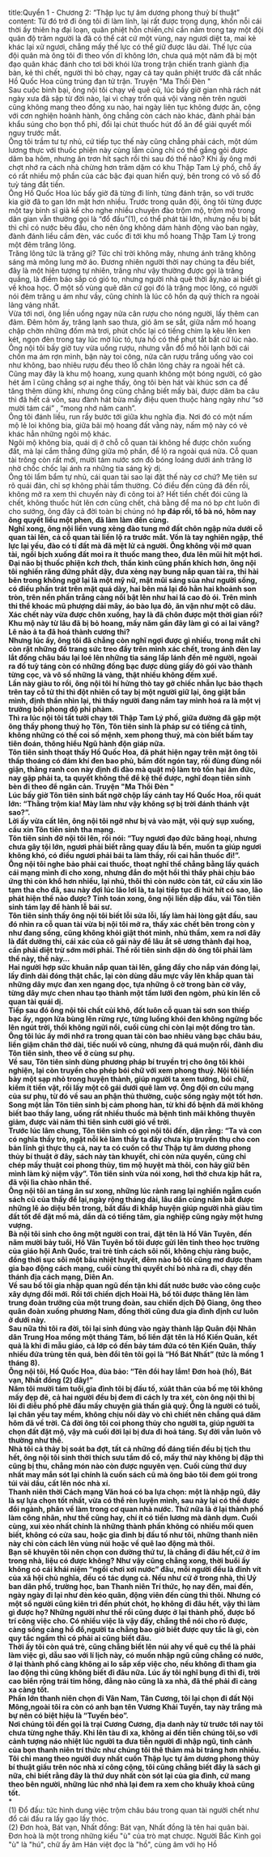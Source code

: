 title:Quyển 1 - Chương 2: “Thập lục tự âm dương phong thuỷ bí thuật”
content:
Từ đó trở đi ông tôi đi làm lính, lại rất được trọng dụng, khốn nỗi cái thời ấy thiên hạ đại loạn, quân phiệt hỗn chiến,chỉ cần nắm trong tay một đội quân độ trăm người là đã có thể cát cứ một vùng, nay ngươi diệt ta, mai kẻ khác lại xử ngươi, chẳng mấy thế lực có thể giữ được lâu dài. Thế lực của đội quân mà ông tôi đi theo vốn dĩ không lớn, chưa quá một năm đã bị một đạo quân khác đánh cho tơi bời khói lửa trong trận chiến tranh giành địa bàn, kẻ thì chết, người thì bỏ chạy, ngay cả tay quân phiệt trước đã cất nhắc Hồ Quốc Hoa cũng trúng đạn tử trận. Truyện "Ma Thổi Đèn " <br>Sau cuộc binh bại, ông nội tôi chạy về quê cũ, lúc bấy giờ gian nhà rách nát ngày xưa đã sập từ đời nào, lại vì chạy trốn quá vội vàng nên trên người cũng không mang theo đồng xu nào, hai ngày liên tục không được ăn, cộng với cơn nghiện hoành hành, ông chẳng còn cách nào khác, đành phải bán khẩu súng cho bọn thổ phỉ, đổi lại chút thuốc hút đồ ăn để giải quyết mối nguy trước mắt.<br>Ông tôi trầm tư tự nhủ, cứ tiếp tục thế này cũng chẳng phải cách, một dúm lương thực với thuốc phiện này cùng lắm cũng chỉ có thể gắng gỏi được dăm ba hôm, nhưng ăn trơn hít sạch rồi thì sau đó thế nào? Khi ấy ông mới chợt nhớ ra cách nhà chừng hơn trăm dặm có khu Thập Tam Lý phố, chỗ ấy có rất nhiều mộ phần của các bậc đại quan hiển quý, bên trong có vô số đồ tuỳ táng đắt tiền.<br>Ông Hồ Quốc Hoa lúc bấy giờ đã từng đi lính, từng đánh trận, so với trước kia giờ đã to gan lớn mật hơn nhiều. Trước trong quân đội, ông tôi từng được một tay binh sĩ già kể cho nghe nhiều chuyện đào trộm mộ, trộm mộ trong dân gian vẫn thường gọi là “đổ đấu”(1), có thể phát tài lớn, nhưng nếu bị bắt thì chỉ có nước bêu đầu, cho nên ông không dám hành động vào ban ngày, đành đánh liều cầm đèn, vác cuốc đi tới khu mồ hoang Thập Tam Lý trong một đêm trăng lông.<br>Trăng lông tức là trăng gì? Tức chỉ trời không mây, nhưng ánh trăng không sáng mà mông lung mờ ảo. Đương nhiên người thời nay chúng ta đều biết, đây là một hiện tượng tự nhiên, trăng như vậy thường được gọi là trăng quầng, là điềm báo sắp có gió to, nhưng người nhà quê thời ấy,nào ai biết gì về khoa học. Ở một số vùng quê dân cứ gọi đó là trăng mọc lông, có người nói đêm trăng u ám như vầy, cũng chính là lúc cô hồn dạ quỷ thích ra ngoài lảng vảng nhất.<br>Vừa tới nơi, ông liền uống ngay nửa cân rượu cho nóng người, lấy thêm can đảm. Đêm hôm ấy, trăng lạnh sao thưa, gió âm se sắt, giữa nấm mồ hoang chập chờn những đốm mà trơi, phút chốc lại có tiếng chim lạ kêu lên ken két, ngọn đèn trong tay lúc mờ lúc tỏ, tựa hồ có thể phụt tắt bất cứ lúc nào.<br>Ông nội tôi bấy giờ tuy vừa uống rượu, nhưng vẫn đổ mồ hôi lạnh bởi cái chốn ma ám rợn mình, bận này toi công, nửa cân rượu trắng uống vào coi như không, bao nhiêu rượu đều theo lỗ chân lông chảy ra ngoài hết cả.<br>Cũng may đây là khu mộ hoang, xung quanh không một bóng người, có gào hét ầm ĩ cũng chẳng sợ ai nghe thấy, ông tôi bèn hát vài khúc sơn ca để tăng thêm dũng khí, nhưng ông cũng chẳng biết mấy bài, được dăm ba câu thì đã hết cả vốn, sau đành hát bừa mấy điệu quen thuộc hàng ngày như “sờ mười tám cái” , “mong nhớ năm canh”.<br>Ông tôi đánh liều, run rẩy bước tới giữa khu nghĩa địa. Nơi đó có một nấm mộ lẻ loi không bia, giữa bãi mộ hoang đất vằng này, nấm mộ này có vẻ khác hẳn những ngôi mộ khác.<br>Ngôi mộ không bia, quái dị ở chỗ cỗ quan tài không hề được chôn xuống đất, mà lại cắm thẳng đứng giữa mộ phần, để lộ ra ngoài quá nửa. Cỗ quan tài trông còn rất mới, mười tám nước sơn đỏ bóng loáng dưới ánh trăng lờ nhờ chốc chốc lại ánh ra những tia sáng kỳ dị.<br>Ông tôi lẩm bẩm tự nhủ, cái quan tài sao lại đặt thế này cơ chứ? Mẹ tiên sư rõ quái đản, chỉ sợ không phải tầm thường. Có điều đến cũng đã đến rồi, không mở ra xem thì chuyến này đi công toi à? Hết tiền chết đói cũng là chết, không thuốc hút lên cơn cũng chết, chả bằng để ma nó b*p ch*t luôn đi cho sướng, ông đây cả đời toàn bị chúng nó h**p đáp rồi, tổ bà nó, hôm nay ông quyết liều một phen, đã làm làm đến cùng.<br>Nghĩ xong, ông nội liền vung xẻng đào tung mớ đất chôn ngập nửa dưới cỗ quan tài lên, cả cỗ quan tài liền lộ ra trước mắt. Vốn là tay nghiên ngập, thể lực lại yếu, đào có tí đất mà đã mệt lử cả người. Ông không vội mở quan tài, ngồi bịch xuống đất moi ra ít thuốc mang theo, đưa lên mũi hít một hơi.<br>Đại não bị thuốc phiện k*ch th*ch, thần kinh cũng phấn khích hơn, ông nội tôi nghiến răng đứng phắt dậy, đưa xẻng nạy bung nắp quan tài ra, thi hài bên trong không ngờ lại là một mỹ nữ, mặt mũi sáng sủa như người sống, có điều phấn trát trên mặt quá dày, hai bên má lại đỏ hằn hai khoảnh son tròn, trên nền phấn trắng càng nổi bật lên như hai lá cao đỏ ói. Trên mình thi thể khoác mũ phượng dải mây, áo bào lụa đỏ, ăn vận như một cô dâu.<br>Xác chết này vừa được chôn xuống, hay là đã chôn được một thời gian rồi? Khu mộ này từ lâu đã bị bỏ hoang, mấy năm gần đây làm gì có ai lai vãng? Lẽ nảo ả ta đã hoá thành cương thi?<br>Nhưng lúc ấy, ông tôi đã chẳng còn nghĩ ngợi được gì nhiều, trong mắt chỉ còn rặt những đồ trang sức treo đầy trên mình xác chết, trong ánh đèn lay lắt đống châu báu lại loé lên những tia sáng lấp lánh đến mê người, ngoài ra đồ tuỳ táng còn có những đồng bạc được dùng giấy đỏ gói vào thành từng cọc, và vô số những lá vàng, thật nhiều không đếm xuể.<br>Lần này giàu to rồi, ông nội tôi hí hửng thò tay gỡ chiếc nhẫn lục bảo thạch trên tay cỗ tử thi thì đột nhiên cổ tay bị một người giữ lại, ông giật bắn mình, định thần nhìn lại, thì thấy người đang nắm tay mình hoá ra là một vị trưởng bối phong độ phi phàm.<br>Thì ra lúc nội tôi tất tưởi chạy tới Thập Tam Lý phố, giữa đường đã gặp một ông thầy phong thuỷ họ Tôn, Tôn tiên sinh là pháp sư có tiếng cả tỉnh, không những có thể coi số mệnh, xem phong thuỷ, mà còn biết bấm tay tiên đoán, thông hiểu Ngũ hành độn giáp nữa.<br>Tôn tiên sinh thoạt thấy Hồ Quốc Hoa, đã phát hiện ngay trên mặt ông tôi thấp thoáng có đám khí đen bao phủ, bấm đốt ngón tay, rồi đùng đùng nổi giận, thằng ranh con này định đi đào mà quật mộ làm trò tổn hại âm đức, nay gặp phải ta, ta quyết không thể để kệ thế được, nghĩ đoạn tiên sinh bèn đi theo để ngăn cản. Truyện "Ma Thổi Đèn " <br>Lúc bấy giờ Tôn tiên sinh bất ngờ chộp lấy cánh tay Hồ Quốc Hoa, rồi quát lớn: “Thằng trộm kia! Mày làm như vậy không sợ bị trời đánh thánh vật sao?”.<br>Lời ấy vừa cất lên, ông nội tôi ngỡ như bị vả vào mặt, vội quỳ sụp xuống, cầu xin Tôn tiên sinh tha mạng.<br>Tôn tiên sinh đỡ nội tôi lên, rồi nói: “Tuy ngươi đạo đức băng hoại, nhưng chưa gây tội lớn, ngươi phải biết rằng quay đầu là bến, muốn ta giúp ngươi không khó, có điều ngươi phải bái ta làm thầy, rồi cai hẳn thuốc đi!”.<br>Ông nội tôi nghe bảo phải cai thuốc, thoạt nghĩ thế chẳng bằng lấy quách cái mạng mình đi cho xong, nhưng đắn đo một hồi thì thấy phải chịu báo ứng thì còn khổ hơn nhiều, lại nhủ, thôi thì còn nước còn tát, cứ cầu xin lão tạm tha cho đã, sau này đợi lúc lão lơi là, ta lại tiếp tục đi hút hít có sao, lão phát hiện thế nào được? Tính toán xong, ông nội liền dập đầu, vái Tôn tiên sinh tám lạy để hành lễ bái sư.<br>Tôn tiên sinh thấy ông nội tôi biết lỗi sửa lỗi, lấy làm hài lòng gật đầu, sau đó nhìn ra cỗ quan tài vừa bị nội tôi mở ra, thấy xác chết bên trong còn y như đang sống, cũng không khỏi giật thót mình, nhủ thầm, xem ra nơi đây là đất dưỡng thi, cái xác của cô gái này để lâu ắt sẽ ương thành đại hoạ, cần phải diệt trừ sớm mới phải. Thế rồi tiên sinh dặn dò ông tôi phải làm thế này, thế này…<br>Hai người hợp sức khuân nắp quan tài lên, gắng đẩy cho nắp ván đóng lại, lấy đinh dài đóng thật chắc, lại còn dùng dấu mực vẩy lên khắp quan tài những dây mực đan xen ngang dọc, tựa những ô cờ trong bàn cờ vây, từng dây mực chen nhau tạo thành một tấm lưới đen ngòm, phủ kín lên cỗ quan tài quái dị.<br>Tiếp sau đó ông nội tôi chất củi khô, đốt luôn cỗ quan tài sơn son thiếp bạc ấy, ngọn lửa bùng lên rừng rực, từng luồng khói đen không ngừng bốc lên ngút trời, thối không ngửi nổi, cuối cùng chỉ còn lại một đống tro tàn.<br>Ông tôi lúc ấy mới nhớ ra trong quan tài còn bao nhiêu vàng bạc châu báu, liền giậm chân thở dài, tiếc nuối vô cùng, nhưng đã quá muộn rồi, đành dìu Tôn tiên sinh, theo về ở cùng sư phụ.<br>Về sau, Tôn tiên sinh dùng phương pháp bí truyền trị cho ông tôi khỏi nghiện, lại còn truyền cho phép bói chữ với xem phong thuỷ. Nội tôi liền bày một sạp nhỏ trong huyện thành, giúp người ta xem tướng, bói chữ, kiếm ít tiền vặt, rồi lấy một cô gái dưới quê làm vợ. Ông đội ơn cứu mạng của sư phụ, từ đó về sau an phận thủ thường, cuộc sống ngày một tốt hơn.<br>Song một lần Tôn tiên sinh bị cảm phong hàn, từ khi đổ bệnh đã mời không biết bao thầy lang, uống rất nhiều thuốc mà bệnh tình mãi không thuyên giảm, được vài năm thì tiên sinh cưỡi gió về trời.<br>Trước lúc lâm chung, Tôn tiên sinh có gọi nội tôi đến, dặn rằng: “Ta và con có nghĩa thầy trò, ngặt nỗi kẻ làm thầy ta đây chưa kịp truyền thụ cho con bản lĩnh gì thực thụ cả, nay ta có cuốn cổ thư Thập tự âm dương phong thủy bí thuật ở đây, sách này tàn khuyết, chỉ còn nửa quyển, cũng chỉ chép mấy thuật coi phong thủy, tìm mộ huyệt mà thôi, con hãy giữ bên mình làm kỷ niệm vậy”. Tôn tiên sinh vừa nói xong, hơi thở chưa kịp hắt ra, đã vội lìa chào nhân thế.<br>Ông nội tôi an táng ân sư xong, những lúc rảnh rang lại nghiền ngẫm cuốn sách cũ của thầy để lại,ngày rộng tháng dài, lâu dần cũng nắm bắt được những lẽ ảo diệu bên trong, bắt đầu đi khắp huyện giúp người nhà giàu tìm đất tốt để đặt mồ mả, dần dà có tiếng tăm, gia nghiệp cũng ngày một hưng vượng.<br>Bà nội tôi sinh cho ông một người con trai, đặt tên là Hồ Vân Tuyên, đến năm mười bảy tuổi, Hồ Vân Tuyên bố tôi được gửi lên tỉnh theo học trường của giáo hội Anh Quốc, trai trẻ tính cách sôi nổi, không chịu ràng buộc, đồng thời sục sôi một bầu nhiệt huyết, đêm nào bố tôi cũng mơ được tham gia bạo động cách mạng, cuối cùng thì quyết chí bỏ nhà ra đi, chạy đến thánh địa cách mạng, Diên An.<br>Về sau bố tôi gia nhập quan ngũ đến tận khi đất nước bước vào công cuộc xây dựng đổi mới. Rồi tới chiến dịch Hoài Hà, bố tôi được thăng lên làm trung đoàn trưởng của một trung đoàn, sau chiến dịch Độ Giang, ông theo quân đoàn xuống phương Nam, đồng thời cũng đưa gia đình định cư luôn ở dưới này.<br>Sau nữa thì tôi ra đời, tôi lại sinh đúng vào ngày thành lập Quân đội Nhân dân Trung Hoa mồng một tháng Tám, bố liền đặt tên là Hồ Kiến Quân, kết quả là khi đi mẫu giáo, cả lớp có đến bảy tám đứa có tên Kiến Quân, thấy nhiều đứa trùng tên quá, bèn đổi tên tôi gọi là “Hồ Bát Nhất” (tức là mồng 1 tháng 8).<br>Ông nội tôi, Hồ Quốc Hoa, đùa bảo: “Tên đổi hay lắm! Đơn hoà (hồ), Bát vạn, Nhất đồng (2) đây!”<br>Năm tôi mười tám tuổi,gia đình tôi bị đấu tố, xúât thân của bố mẹ tôi không mấy đẹp đẽ, cả hai người đều bị đem đi cách ly tra xét, còn ông nội thì bị lôi đi diễu phố phê đấu mấy chuyện giả thần giả quỷ. Ông là người có tuổi, lại chân yếu tay mềm, không chịu nổi dày vò chì chiết nên chẳng quá dăm hôm đã về trời. Cả đời ông tôi coi phong thủy cho người ta, giúp người ta chọn đất đặt mộ, vậy mà cuối đời lại bị đưa đi hoả táng. Sự đời vẫn luôn vô thường như thế.<br>Nhà tôi cả thảy bị soát ba đợt, tất cả những đồ đáng tiền đều bị tịch thu hết, ông nội tôi sinh thời thích sưu tầm đồ cổ, mấy thứ này không bị đập thì cũng bị thu, chẳng món nào còn được nguyên vẹn. Cuối cùng thứ duy nhất may mắn sót lại chính là cuốn sách cũ mà ông bảo tôi đem gói trong túi vải dầu, cất lên nóc nhà xí.<br>Thanh niên thời Cách mạng Văn hoá có ba lựa chọn: một là nhập ngũ, đây là sự lựa chọn tốt nhất, vừa có thể rèn luyện mình, sau này lại có thể được đổi ngành, phân về làm trong cơ quan nhà nước. Thứ nữa là ở lại thành phố làm công nhân, như thế cũng hay, chí ít có tiền lương mà dành dụm. Cuối cùng, xui xẻo nhất chính là những thành phần không có nhiều mối quen biết, không có cửa sau, hoặc gia đình bị đấu tố như tôi, những thanh niên này chỉ còn cách lên vùng núi hoặc về quê lao động mà thôi.<br>Bạn sẽ khuyên tôi nên chọn con đường thứ tư, là chẳng đi đâu hết,cứ ở im trong nhà, liệu có được không? Như vậy cũng chẳng xong, thời buổi ấy không có cái khái niệm “ngồi chơi xơi nước” đâu, mỗi người đều là đinh vít của xã hội chủ nghĩa, đều có tác dụng cả. Nếu như cứ ở trong nhà, thì Uỷ ban dân phố, trường học, ban Thanh niên Trí thức, họ nay đến, mai đến, ngày ngày đi lại như đèn kéo quân, động viên đến cùng thì thôi. Nhưng có một số người cũng kiên trì đến phút chót, họ không đi đâu hết, vậy thì làm gì được họ? Những người như thế rồi cũng được ở lại thành phố, được bố trí công việc cho. Có nhiều việc là vậy đấy, chẳng thể nói cho rõ được, càng sống càng hồ đồ,người ta chẳng bao giờ biết được quy tắc là gì, còn quy tắc ngầm thì có phải ai cũng biết đâu.<br>Thời ấy tôi còn quá trẻ, cũng chẳng biết lên núi ahy về quê cụ thể là phải làm việc gì, dẫu sao với lí lịch này, có muốn nhập ngũ cũng chẳng có nước, ở lại thành phố càng không ai lo sắp xếp việc cho, nếu không đi tham gia lao động thì cũng không biết đi đâu nữa. Lúc ấy tôi nghĩ bụng đi thì đi, trời cao biển rộng trái tim hồng, đằng nào cũng là xa nhà, đã thế phải đi càng xa càng tốt.<br>Phần lớn thanh niên chọn đi Vân Nam, Tân Cương, tôi lại chọn đi đất Nội Mông,ngoài tôi ra còn có anh bạn tên Vương Khải Tuyền, tay này trắng mà bự nên có biệt hiệu là “Tuyền béo”.<br>Nơi chúng tôi đến gọi là trại Cương Cương, địa danh này từ trước tới nay tôi chưa từng nghe thấy. Khi lên tàu đi xa, không ai đến tiễn chúng tôi,so với cảnh tượng náo nhiệt lúc người ta đưa tiễn người đi nhập ngũ, tình cảnh của bọn thanh niên trí thức như chúng tôi thê thảm mà bi tráng hơn nhiều. Tôi chỉ mang theo người duy nhất cuốn Thập lục tự âm dương phong thủy bí thuật giấu trên nóc nhà xí công cộng, tôi cũng chẳng biết đây là sách gì nữa, chỉ biết rằng đây là thứ duy nhất còn sót lại của gia đình, cứ mang theo bên người, những lúc nhớ nhà lại đem ra xem cho khuây khoả cũng tốt.<br>***<br>(1) Đổ đấu: tức hình dung việc trộm châu báu trong quan tài người chết như đổ cái đấu ra lấy gạo lấy thóc.<br>(2) Đơn hoà, Bát vạn, Nhất đồng: Bát vạn, Nhất đồng là tên hai quân bài. Đơn hoà là một trong những kiểu "ù" của trò mạt chược. Người Bắc Kinh gọi "ù" là "hú", chữ ấy âm Hán việt đọc là "hồ", cùng âm với họ Hồ